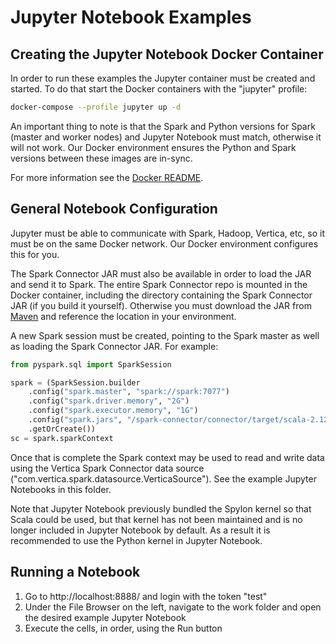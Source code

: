 # Jupyter Notebook Examples

## Creating the Jupyter Notebook Docker Container

In order to run these examples the Jupyter container must be created and started.  To do that start the Docker containers with the "jupyter" profile:
```sh
docker-compose --profile jupyter up -d
```

An important thing to note is that the Spark and Python versions for Spark (master and worker nodes) and Jupyter Notebook must match, otherwise it will not work.  Our Docker environment ensures the Python and Spark versions between these images are in-sync.

For more information see the [Docker README](/docker/README.md).

## General Notebook Configuration

Jupyter must be able to communicate with Spark, Hadoop, Vertica, etc, so it must be on the same Docker network.  Our Docker environment configures this for you. 

The Spark Connector JAR must also be available in order to load the JAR and send it to Spark.  The entire Spark Connector repo is mounted in the Docker container, including the directory containing the Spark Connector JAR (if you build it yourself).  Otherwise you must download the JAR from [Maven](https://mvnrepository.com/artifact/com.vertica.spark/vertica-spark) and reference the location in your environment.

A new Spark session must be created, pointing to the Spark master as well as loading the Spark Connector JAR.  For example:
```py
from pyspark.sql import SparkSession

spark = (SparkSession.builder
    .config("spark.master", "spark://spark:7077")
    .config("spark.driver.memory", "2G")
    .config("spark.executor.memory", "1G")
    .config("spark.jars", "/spark-connector/connector/target/scala-2.12/spark-vertica-connector-assembly-<VERSION>.jar")
    .getOrCreate())
sc = spark.sparkContext
```

Once that is complete the Spark context may be used to read and write data using the Vertica Spark Connector data source ("com.vertica.spark.datasource.VerticaSource").  See the example Jupyter Notebooks in this folder.

Note that Jupyter Notebook previously bundled the Spylon kernel so that Scala could be used, but that kernel has not been maintained and is no longer included in Jupyter Notebook by default.  As a result it is recommended to use the Python kernel in Jupyter Notebook.

## Running a Notebook

1. Go to http://localhost:8888/ and login with the token "test"
2. Under the File Browser on the left, navigate to the work folder and open the desired example Jupyter Notebook
3. Execute the cells, in order, using the Run button
